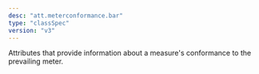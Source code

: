 ```yaml
---
desc: "att.meterconformance.bar"
type: "classSpec"
version: "v3"
---
```


Attributes that provide information about a measure's conformance to the prevailing
meter.